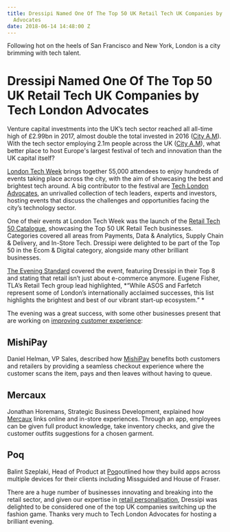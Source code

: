 ```yaml
---
title: Dressipi Named One Of The Top 50 UK Retail Tech UK Companies by Tech London
  Advocates
date: 2018-06-14 14:48:00 Z
---
```


Following hot on the heels of San Francisco and New York, London is a city brimming with tech talent. 

# Dressipi Named One Of The Top 50 UK Retail Tech UK Companies by Tech London Advocates

Venture capital investments into the UK’s tech sector reached all all-time high of £2.99bn in 2017, almost double the total invested in 2016 ([City A.M](http://www.cityam.com/278258/londons-tech-scene-pulls-record-gbp25bn-2017-venture)). With the tech sector employing 2.1m people across the UK ([City A.M](http://www.cityam.com/287551/new-startup-visas-bring-top-global-talent-londons-tech)), what better place to host Europe's largest festival of tech and innovation than the UK capital itself?

[London Tech Week](https://londontechweek.com/) brings together 55,000 attendees to enjoy hundreds of events taking place across the city, with the aim of showcasing the best and brightest tech around. A big contributor to the festival are [Tech London Advocates](http://www.techlondonadvocates.org.uk/), an unrivalled collection of tech leaders, experts and investors, hosting events that discuss the challenges and opportunities facing the city’s technology sector.



One of their events at London Tech Week was the launch of the [Retail Tech 50 Catalogue](http://www.techlondonadvocates.org.uk/wp-content/uploads/2018/06/RetailTech_Gatefold_Pages.pdf), showcasing the Top 50 UK Retail Tech businesses. Categories covered all areas from Payments, Data & Analytics, Supply Chain & Delivery, and In-Store Tech. Dressipi were delighted to be part of the Top 50 in the Ecom & Digital category, alongside many other brilliant businesses.

[The Evening Standard](https://www.standard.co.uk/tech/tech-london-advocates-retail-tech-start-ups-uk-a3861591.html) covered the event, featuring Dressipi in their Top 8 and stating that retail isn’t just about e-commerce anymore. Eugene Fisher, TLA’s Retail Tech group lead highlighted, *“While ASOS and Farfetch represent some of London’s internationally acclaimed successes, this list highlights the brightest and best of our vibrant start-up ecosystem.” *



The evening was a great success, with some other businesses present that are working on [improving customer experience](https://dressipi.com/solutions/customer-experience/):

## MishiPay

Daniel Helman, VP Sales, described how [MishiPay](https://www.mishipay.com/home) benefits both customers and retailers by providing a seamless checkout experience where the customer scans the item, pays and then leaves without having to queue.

## Mercaux

Jonathan Horemans, Strategic Business Development, explained how [Mercaux](https://mercaux.com/) links online and in-store experiences. Through an app, employees can be given full product knowledge, take inventory checks, and give the customer outfits suggestions for a chosen garment.

## Poq

Balint Szeplaki, Head of Product at [Poq](https://poqcommerce.com/)outlined how they build apps across multiple devices for their clients including Missguided and House of Fraser.


There are a huge number of businesses innovating and breaking into the retail sector, and given our expertise in [retail personalisation](https://dressipi.com/retail-personalisation-case-study/), Dressipi was delighted to be considered one of the top UK companies switching up the fashion game. Thanks very much to Tech London Advocates for hosting a brilliant evening.